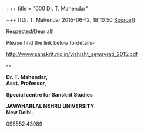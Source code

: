 +++
title = "000 Dr. T. Mahendar"

+++
[[Dr. T. Mahendar	2015-06-12, 18:10:50 [Source](https://groups.google.com/g/samskrita/c/kpRhCCjJN7w)]]



Respected/Dear all!

  

Please find the link below fordetails-

  

<http://www.sanskrit.nic.in/vishisht_sewavrati_2015.pdf>  

  

--  

**Dr. T. Mahendar,  
    Asst. Professor,**

**Special centre for Sanskrit Studies**

**JAWAHARLAL NEHRU UNIVERSITY  
New Delhi.**

095552 43989

  

